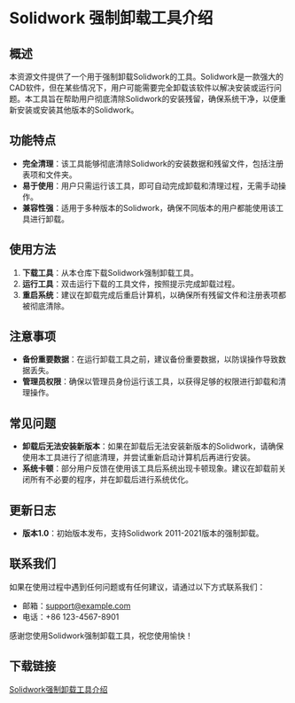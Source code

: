 # Solidwork 强制卸载工具介绍

## 概述
本资源文件提供了一个用于强制卸载Solidwork的工具。Solidwork是一款强大的CAD软件，但在某些情况下，用户可能需要完全卸载该软件以解决安装或运行问题。本工具旨在帮助用户彻底清除Solidwork的安装残留，确保系统干净，以便重新安装或安装其他版本的Solidwork。

## 功能特点
- **完全清理**：该工具能够彻底清除Solidwork的安装数据和残留文件，包括注册表项和文件夹。
- **易于使用**：用户只需运行该工具，即可自动完成卸载和清理过程，无需手动操作。
- **兼容性强**：适用于多种版本的Solidwork，确保不同版本的用户都能使用该工具进行卸载。

## 使用方法
1. **下载工具**：从本仓库下载Solidwork强制卸载工具。
2. **运行工具**：双击运行下载的工具文件，按照提示完成卸载过程。
3. **重启系统**：建议在卸载完成后重启计算机，以确保所有残留文件和注册表项都被彻底清除。

## 注意事项
- **备份重要数据**：在运行卸载工具之前，建议备份重要数据，以防误操作导致数据丢失。
- **管理员权限**：确保以管理员身份运行该工具，以获得足够的权限进行卸载和清理操作。

## 常见问题
- **卸载后无法安装新版本**：如果在卸载后无法安装新版本的Solidwork，请确保使用本工具进行了彻底清理，并尝试重新启动计算机后再进行安装。
- **系统卡顿**：部分用户反馈在使用该工具后系统出现卡顿现象。建议在卸载前关闭所有不必要的程序，并在卸载后进行系统优化。

## 更新日志
- **版本1.0**：初始版本发布，支持Solidwork 2011-2021版本的强制卸载。

## 联系我们
如果在使用过程中遇到任何问题或有任何建议，请通过以下方式联系我们：
- 邮箱：support@example.com
- 电话：+86 123-4567-8901

感谢您使用Solidwork强制卸载工具，祝您使用愉快！

## 下载链接

[Solidwork强制卸载工具介绍](https://pan.quark.cn/s/d33800b54a1d)
